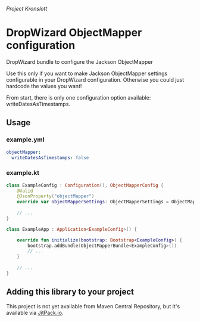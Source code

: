 *Project Kronslott*
# DropWizard ObjectMapper configuration
DropWizard bundle to configure the Jackson ObjectMapper

Use this only if you want to make Jackson ObjectMapper settings configurable
in your DropWizard configuration. Otherwise you could just hardcode the values
you want!

From start, there is only one configuration option available: 
writeDatesAsTimestamps. 


## Usage

### example.yml

```yaml
objectMapper:
  writeDatesAsTimestamps: false
```

### example.kt

```kotlin
class ExampleConfig : Configuration(), ObjectMapperConfig {
    @Valid
    @JsonProperty("objectMapper")
    override var objectMapperSettings: ObjectMapperSettings = ObjectMapperSettings()
   
    // ...
}

class ExampleApp : Application<ExampleConfig>() {

    override fun initialize(bootstrap: Bootstrap<ExampleConfig>) {
        bootstrap.addBundle(ObjectMapperBundle<ExampleConfig>())
        // ...
    }
    
    // ...
}    
```

## Adding this library to your project

This project is not yet available from Maven Central Repository, but it's 
available via
[JitPack.io](https://jitpack.io/#twogood/kronslott-object-mapper).
